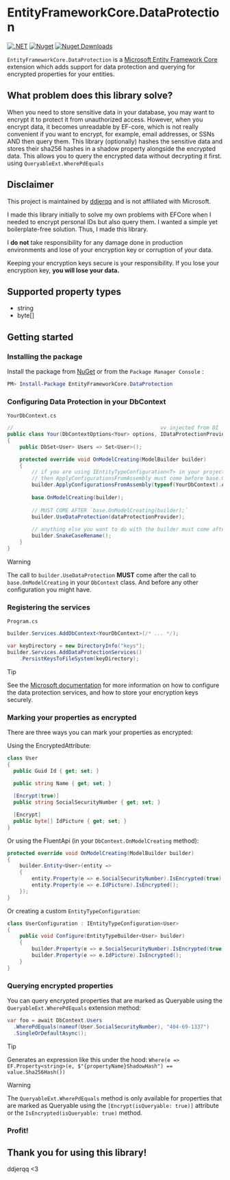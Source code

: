 # EntityFrameworkCore.DataProtection

[![.NET](https://github.com/ddjerqq/EntityFrameworkCore.DataProtection/actions/workflows/build.yml/badge.svg)](https://github.com/ddjerqq/EntityFrameworkCore.DataProtection/actions/workflows/build.yml)
[![Nuget](https://img.shields.io/nuget/v/EntityFrameworkCore.DataProtection.svg)](https://www.nuget.org/packages/EntityFrameworkCore.DataProtection)
[![Nuget Downloads](https://img.shields.io/nuget/dt/EntityFrameworkCore.DataProtection)](https://www.nuget.org/packages/EntityFrameworkCore.DataProtection)

`EntityFrameworkCore.DataProtection` is a [Microsoft Entity Framework Core](https://github.com/aspnet/EntityFrameworkCore) extension which
adds support for data protection and querying for encrypted properties for your entities.

## What problem does this library solve?

When you need to store sensitive data in your database, you may want to encrypt it to protect it from unauthorized access. However, when you
encrypt data, it becomes unreadable by EF-core, which is not really convenient if you want to encrypt, for example, email addresses, or SSNs
AND then query them.
This library (optionally) hashes the sensitive data and stores their sha256 hashes in a shadow property alongside the encrypted data. This
allows you to query the encrypted data without decrypting it first. using `QueryableExt.WherePdEquals`

## Disclaimer

This project is maintained by <a href="https://github.com/ddjerqq">ddjerqq</a> and is not affiliated with Microsoft.

I made this library initially to solve my own problems with EFCore when I needed to encrypt personal IDs but also query them. I wanted a
simple yet boilerplate-free solution. Thus, I made this library.

I **do not** take responsibility for any damage done in production environments and lose of your encryption key or corruption of your data.

Keeping your encryption keys secure is your responsibility. If you lose your encryption key, **you will lose your data.**

## Supported property types

- string
- byte[]

## Getting started

### Installing the package

Install the package from [NuGet](https://www.nuget.org/) or from the `Package Manager Console` :

```powershell
PM> Install-Package EntityFrameworkCore.DataProtection
```

### Configuring Data Protection in your DbContext

`YourDbContext.cs`

```csharp
//                                                vv injected from DI
public class Your(DbContextOptions<Your> options, IDataProtectionProvider dataProtectionProvider) : DbContext(options)
{
    public DbSet<User> Users => Set<User>();

    protected override void OnModelCreating(ModelBuilder builder)
    {
        // if you are using IEntityTypeConfiguration<T> in your project
        // then ApplyConfigurationsFromAssembly must come before base.OnModelCreating(builder);
        builder.ApplyConfigurationsFromAssembly(typeof(YourDbContext).Assembly);
        
        base.OnModelCreating(builder);
        
        // MUST COME AFTER `base.OnModelCreating(builder);`
        builder.UseDataProtection(dataProtectionProvider);
        
        // anything else you want to do with the builder must come after the call to UseDataProtection
        builder.SnakeCaseRename();
    }
}
```

> [!WARNING]
> The call to `builder.UseDataProtection` **MUST** come after the call to `base.OnModelCreating` in your `DbContext` class.
> And before any other configuration you might have.

### Registering the services

`Program.cs`

```csharp
builder.Services.AddDbContext<YourDbContext>(/* ... */);

var keyDirectory = new DirectoryInfo("keys");
builder.Services.AddDataProtectionServices()
    .PersistKeysToFileSystem(keyDirectory);
```

> [!TIP]
> See the [Microsoft documentation](https://docs.microsoft.com/en-us/aspnet/core/security/data-protection/configuration/overview) for more
> information on how to configure the data protection services, and how to store your encryption keys securely.

### Marking your properties as encrypted

There are three ways you can mark your properties as encrypted:

Using the EncryptedAttribute:
```csharp
class User
{
  public Guid Id { get; set; }

  public string Name { get; set; }
  
  [Encrypt(true)]
  public string SocialSecurityNumber { get; set; }

  [Encrypt]
  public byte[] IdPicture { get; set; }
}
```

Or using the FluentApi (in your `DbContext.OnModelCreating` method):
```csharp
protected override void OnModelCreating(ModelBuilder builder)
{
    builder.Entity<User>(entity =>
    {
        entity.Property(e => e.SocialSecurityNumber).IsEncrypted(true);
        entity.Property(e => e.IdPicture).IsEncrypted();
    });
}
```

Or creating a custom `EntityTypeConfiguration`:
```csharp
class UserConfiguration : IEntityTypeConfiguration<User>
{
    public void Configure(EntityTypeBuilder<User> builder)
    {
        builder.Property(e => e.SocialSecurityNumber).IsEncrypted(true);
        builder.Property(e => e.IdPicture).IsEncrypted();
    }
}
```

### Querying encrypted properties

You can query encrypted properties that are marked as Queryable using the `QueryableExt.WherePdEquals` extension method:

```csharp
var foo = await DbContext.Users
  .WherePdEquals(nameof(User.SocialSecurityNumber), "404-69-1337")
  .SingleOrDefaultAsync();
```

> [!TIP]
> Generates an expression like this under the hood:
> `Where(e => EF.Property<string>(e, $"{propertyName}ShadowHash") == value.Sha256Hash())`

> [!WARNING]
> The `QueryableExt.WherePdEquals` method is only available for properties that are marked as Queryable using the `[Encrypt(isQueryable: true)]` attribute or the
> `IsEncrypted(isQueryable: true)` method.

### Profit!

## Thank you for using this library!

ddjerqq <3
